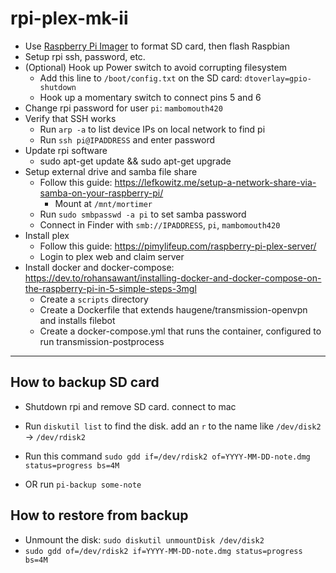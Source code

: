 # rpi-plex-mk-ii

- Use [Raspberry Pi Imager][1] to format SD card, then flash Raspbian
- Setup rpi ssh, password, etc.
- (Optional) Hook up Power switch to avoid corrupting filesystem
  - Add this line to `/boot/config.txt` on the SD card: `dtoverlay=gpio-shutdown`
  - Hook up a momentary switch to connect pins 5 and 6
- Change rpi password for user `pi`: `mambomouth420`
- Verify that SSH works
  - Run `arp -a` to list device IPs on local network to find pi
  - Run `ssh pi@IPADDRESS` and enter password
- Update rpi software
  - sudo apt-get update && sudo apt-get upgrade
- Setup external drive and samba file share
  - Follow this guide: https://lefkowitz.me/setup-a-network-share-via-samba-on-your-raspberry-pi/
    - Mount at `/mnt/mortimer`
  - Run `sudo smbpasswd -a pi` to set samba password
  - Connect in Finder with `smb://IPADDRESS`, `pi`, `mambomouth420`
- Install plex
  - Follow this guide: https://pimylifeup.com/raspberry-pi-plex-server/
  - Login to plex web and claim server
- Install docker and docker-compose: https://dev.to/rohansawant/installing-docker-and-docker-compose-on-the-raspberry-pi-in-5-simple-steps-3mgl
  - Create a `scripts` directory
  - Create a Dockerfile that extends haugene/transmission-openvpn and installs filebot
  - Create a docker-compose.yml that runs the container, configured to run transmission-postprocess


---

## How to backup SD card
- Shutdown rpi and remove SD card. connect to mac
- Run `diskutil list` to find the disk. add an `r` to the name like `/dev/disk2` -> `/dev/rdisk2`
- Run this command `sudo gdd if=/dev/rdisk2 of=YYYY-MM-DD-note.dmg status=progress bs=4M`

- OR run `pi-backup some-note`

## How to restore from backup
- Unmount the disk: `sudo diskutil unmountDisk /dev/disk2`
- `sudo gdd of=/dev/rdisk2 if=YYYY-MM-DD-note.dmg status=progress bs=4M`

[1]: https://www.raspberrypi.org/software/